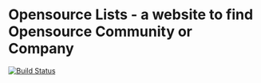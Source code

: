 # Opensource Lists - a website to find Opensource Community or Company

[![Build Status](https://travis-ci.com/bestony/OpensourceLists.svg?branch=master)](https://travis-ci.com/bestony/OpensourceLists)

